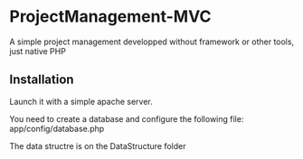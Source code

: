 # ProjectManagement-MVC
A simple project management developped without framework or other tools, just native PHP

## Installation
Launch it with a simple apache server.

You need to create a database and configure the following file: app/config/database.php

The data structre is on the DataStructure folder


